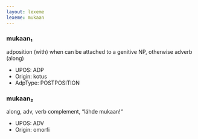 ```yaml
---
layout: lexeme
lexeme: mukaan
---
```


###  mukaan₁

adposition (with) when can be attached to a genitive NP, otherwise adverb (along)
* UPOS:  ADP
* Origin:  kotus
* AdpType:  POSTPOSITION


###  mukaan₂

along, adv, verb complement, “lähde mukaan!“
* UPOS:  ADV
* Origin:  omorfi

